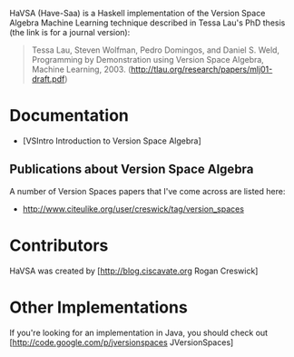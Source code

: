 HaVSA (Have-Saa) is a Haskell implementation of the Version Space
Algebra Machine Learning technique described in Tessa Lau's PhD thesis
(the link is for a journal version):

> Tessa Lau, Steven Wolfman, Pedro Domingos, and Daniel S. Weld,
> Programming by Demonstration using Version Space Algebra, Machine
> Learning, 2003. (http://tlau.org/research/papers/mlj01-draft.pdf)

# Documentation
   * [VSIntro Introduction to Version Space Algebra]

## Publications about Version Space Algebra

A number of Version Spaces papers that I've come across are listed here:
   * http://www.citeulike.org/user/creswick/tag/version_spaces

# Contributors

HaVSA was created by [http://blog.ciscavate.org Rogan Creswick]

# Other Implementations

If you're looking for an implementation in Java, you should check out
[http://code.google.com/p/jversionspaces JVersionSpaces]
